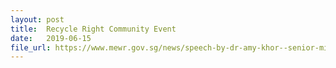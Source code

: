 ```yaml
---
layout: post
title:  Recycle Right Community Event
date:   2019-06-15
file_url: https://www.mewr.gov.sg/news/speech-by-dr-amy-khor--senior-minister-of-state-for-the-environment-and-water-resources--at-the-recycleright-community-event-at-toa-payoh-hdb-hub-atrium-on-saturday--15-june-2019
---
```

